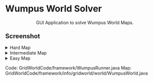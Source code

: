 # Wumpus World Solver
<p align="center">
GUI Application to solve Wumpus World Maps.
</p>

<h3><b><big>Screenshot</big></b></h3>

<details> 
  <summary>Hard Map</summary>
  <p align="center">
    <img src="https://raw.githubusercontent.com/xadamxk/Class-Work/master/WumpusWorldMapSolver/Example1.gif" title="WWS Screenshot1" />
  </p>
</details>

<details> 
  <summary>Intermediate Map</summary>
  <p align="center">
    <img src="" title="WWS Screenshot2" />
  </p>
</details>

<details> 
  <summary>Easy Map</summary>
  <p align="center">
    <img src="" title="WWS Screenshot3" />
  </p>
</details>
</p>

Code: GridWorldCode/framework/WumpusRunner.java
Map:  GridWorldCode/framework/info/gridworld/world/WumpusWorld.java
